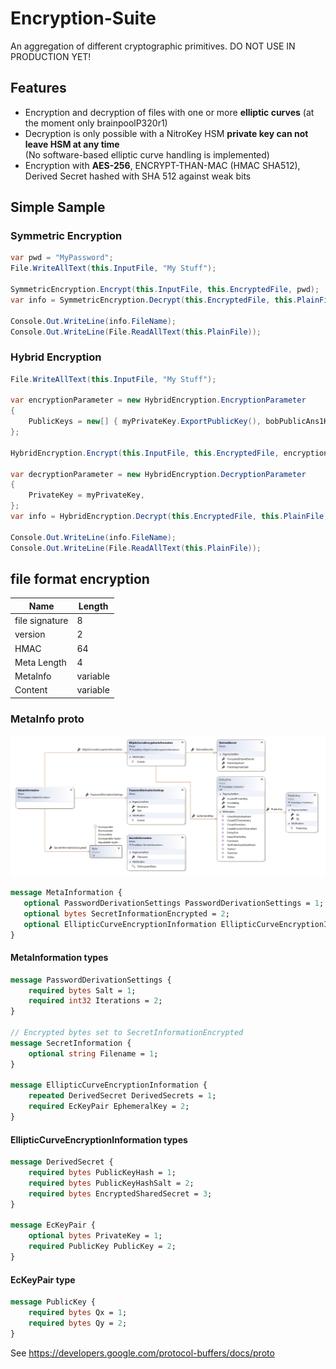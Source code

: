 # Encryption-Suite
An aggregation of different cryptographic primitives. DO NOT USE IN PRODUCTION YET!

## Features

- Encryption and decryption of files with one or more **elliptic curves** (at the moment only brainpoolP320r1)
- Decryption is only possible with a NitroKey HSM **private key can not leave HSM at any time**  
  (No software-based elliptic curve handling is implemented)
- Encryption with **AES-256**, ENCRYPT-THAN-MAC (HMAC SHA512), Derived Secret hashed with SHA 512 against weak bits

## Simple Sample

### Symmetric Encryption

```c#
var pwd = "MyPassword";
File.WriteAllText(this.InputFile, "My Stuff");

SymmetricEncryption.Encrypt(this.InputFile, this.EncryptedFile, pwd);
var info = SymmetricEncryption.Decrypt(this.EncryptedFile, this.PlainFile, pwd);

Console.Out.WriteLine(info.FileName);
Console.Out.WriteLine(File.ReadAllText(this.PlainFile));
```

### Hybrid Encryption

```c#
File.WriteAllText(this.InputFile, "My Stuff");

var encryptionParameter = new HybridEncryption.EncryptionParameter
{
	PublicKeys = new[] { myPrivateKey.ExportPublicKey(), bobPublicAns1Key.ExportPublicKey() },
};

HybridEncryption.Encrypt(this.InputFile, this.EncryptedFile, encryptionParameter);

var decryptionParameter = new HybridEncryption.DecryptionParameter
{
	PrivateKey = myPrivateKey,
};
var info = HybridEncryption.Decrypt(this.EncryptedFile, this.PlainFile, decryptionParameter);

Console.Out.WriteLine(info.FileName);
Console.Out.WriteLine(File.ReadAllText(this.PlainFile));
```

## file format encryption

| Name           | Length   |
| -------------- | -------- |
| file signature | 8        |
| version        | 2        |
| HMAC           | 64       |
| Meta Length    | 4        |
| MetaInfo       | variable |
| Content        | variable |

### MetaInfo proto

![Class Diagram MetaInformation](/docs/ClassDiagramMetaInformation.png)

```proto
message MetaInformation {
   optional PasswordDerivationSettings PasswordDerivationSettings = 1;
   optional bytes SecretInformationEncrypted = 2;
   optional EllipticCurveEncryptionInformation EllipticCurveEncryptionInformation = 3;
}
```

#### MetaInformation types

```proto
message PasswordDerivationSettings {
	required bytes Salt = 1;
	required int32 Iterations = 2;
}

// Encrypted bytes set to SecretInformationEncrypted
message SecretInformation {
	optional string Filename = 1;
}

message EllipticCurveEncryptionInformation {
	repeated DerivedSecret DerivedSecrets = 1;
	required EcKeyPair EphemeralKey = 2;
}
```

#### EllipticCurveEncryptionInformation types

```proto
message DerivedSecret {
	required bytes PublicKeyHash = 1;
	required bytes PublicKeyHashSalt = 2;
	required bytes EncryptedSharedSecret = 3;
}

message EcKeyPair {
	optional bytes PrivateKey = 1;
	required PublicKey PublicKey = 2;
}
```

#### EcKeyPair type

```proto
message PublicKey {
	required bytes Qx = 1;
	required bytes Qy = 2;
}
```

See https://developers.google.com/protocol-buffers/docs/proto
